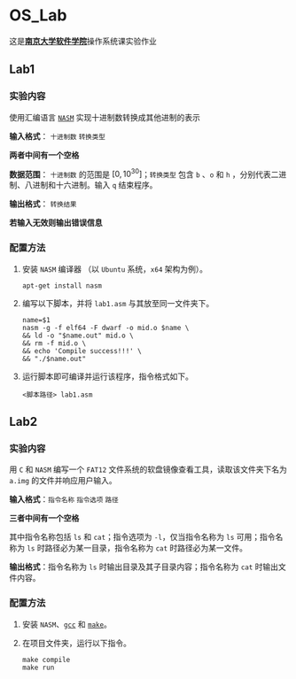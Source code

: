 # OS_Lab
这是[**南京大学软件学院**](https://software.nju.edu.cn)操作系统课实验作业

## Lab1

### 实验内容

使用汇编语言 [`NASM`](https://www.nasm.us) 实现十进制数转换成其他进制的表示

**输入格式**： `十进制数` `转换类型`

**两者中间有一个空格**

**数据范围**： `十进制数` 的范围是 $[0, 10^{30}]$；`转换类型` 包含 `b` 、`o` 和 `h` ，分别代表二进制、八进制和十六进制。输入 `q` 结束程序。

**输出格式**： `转换结果`

**若输入无效则输出错误信息**

### 配置方法

1. 安装 `NASM` 编译器 （以 `Ubuntu` 系统，`x64` 架构为例）。

   ```shell
   apt-get install nasm
   ```

2. 编写以下脚本，并将 `lab1.asm` 与其放至同一文件夹下。

   ```shell
   name=$1
   nasm -g -f elf64 -F dwarf -o mid.o $name \
   && ld -o "$name.out" mid.o \
   && rm -f mid.o \
   && echo 'Compile success!!!' \
   && "./$name.out"
   ```

3. 运行脚本即可编译并运行该程序，指令格式如下。

   ```
   <脚本路径> lab1.asm
   ```

## Lab2

### 实验内容

用 `C` 和 `NASM` 编写一个 `FAT12` 文件系统的软盘镜像查看工具，读取该文件夹下名为 `a.img` 的文件并响应用户输入。

**输入格式**：`指令名称`  `指令选项`  `路径`

**三者中间有一个空格**

其中指令名称包括 `ls` 和 `cat`；指令选项为 `-l`，仅当指令名称为 `ls` 可用；指令名称为 `ls` 时路径必为某一目录，指令名称为 `cat` 时路径必为某一文件。

**输出格式**：指令名称为 `ls` 时输出目录及其子目录内容；指令名称为 `cat` 时输出文件内容。

### 配置方法

1. 安装 `NASM`、[`gcc`](https://gcc.gnu.org) 和 [`make`](https://www.gnu.org/software/make/)。

2. 在项目文件夹，运行以下指令。

   ```shell
   make compile
   make run
   ```
